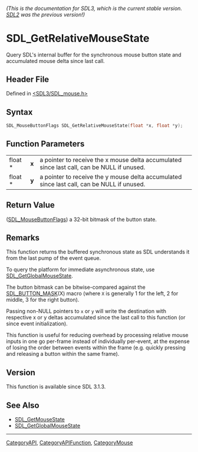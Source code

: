###### (This is the documentation for SDL3, which is the current stable version. [SDL2](https://wiki.libsdl.org/SDL2/) was the previous version!)
# SDL_GetRelativeMouseState

Query SDL's internal buffer for the synchronous mouse button state and accumulated mouse delta since last call.

## Header File

Defined in [<SDL3/SDL_mouse.h>](https://github.com/libsdl-org/SDL/blob/main/include/SDL3/SDL_mouse.h)

## Syntax

```c
SDL_MouseButtonFlags SDL_GetRelativeMouseState(float *x, float *y);
```

## Function Parameters

|         |       |                                                                                            |
| ------- | ----- | ------------------------------------------------------------------------------------------ |
| float * | **x** | a pointer to receive the x mouse delta accumulated since last call, can be NULL if unused. |
| float * | **y** | a pointer to receive the y mouse delta accumulated since last call, can be NULL if unused. |

## Return Value

([SDL_MouseButtonFlags](SDL_MouseButtonFlags)) a 32-bit bitmask of the button state.

## Remarks

This function returns the buffered synchronous state as SDL understands it from the last pump of the event queue. 

To query the platform for immediate asynchronous state, use [SDL_GetGlobalMouseState](SDL_GetGlobalMouseState).

The button bitmask can be bitwise-compared against the [SDL_BUTTON_MASK](SDL_BUTTON_MASK)(X) macro (where `X` is generally 1 for the left, 2 for middle, 3 for the right button).

Passing non-NULL pointers to `x` or `y` will write the destination with respective x or y deltas accumulated since the last call to this function (or since event initialization).

This function is useful for reducing overhead by processing relative mouse inputs in one go per-frame instead of individually per-event, 
at the expense of losing the order between events within the frame (e.g. quickly pressing and releasing a button within the same frame).

## Version

This function is available since SDL 3.1.3.

## See Also

- [SDL_GetMouseState](SDL_GetMouseState)
- [SDL_GetGlobalMouseState](SDL_GetMouseState)

----
[CategoryAPI](CategoryAPI), [CategoryAPIFunction](CategoryAPIFunction), [CategoryMouse](CategoryMouse)

